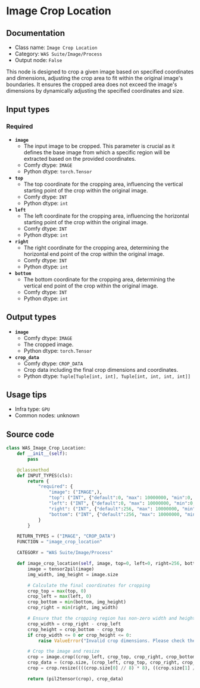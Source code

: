 # Image Crop Location
## Documentation
- Class name: `Image Crop Location`
- Category: `WAS Suite/Image/Process`
- Output node: `False`

This node is designed to crop a given image based on specified coordinates and dimensions, adjusting the crop area to fit within the original image's boundaries. It ensures the cropped area does not exceed the image's dimensions by dynamically adjusting the specified coordinates and size.
## Input types
### Required
- **`image`**
    - The input image to be cropped. This parameter is crucial as it defines the base image from which a specific region will be extracted based on the provided coordinates.
    - Comfy dtype: `IMAGE`
    - Python dtype: `torch.Tensor`
- **`top`**
    - The top coordinate for the cropping area, influencing the vertical starting point of the crop within the original image.
    - Comfy dtype: `INT`
    - Python dtype: `int`
- **`left`**
    - The left coordinate for the cropping area, influencing the horizontal starting point of the crop within the original image.
    - Comfy dtype: `INT`
    - Python dtype: `int`
- **`right`**
    - The right coordinate for the cropping area, determining the horizontal end point of the crop within the original image.
    - Comfy dtype: `INT`
    - Python dtype: `int`
- **`bottom`**
    - The bottom coordinate for the cropping area, determining the vertical end point of the crop within the original image.
    - Comfy dtype: `INT`
    - Python dtype: `int`
## Output types
- **`image`**
    - Comfy dtype: `IMAGE`
    - The cropped image.
    - Python dtype: `torch.Tensor`
- **`crop_data`**
    - Comfy dtype: `CROP_DATA`
    - Crop data including the final crop dimensions and coordinates.
    - Python dtype: `Tuple[Tuple[int, int], Tuple[int, int, int, int]]`
## Usage tips
- Infra type: `GPU`
- Common nodes: unknown


## Source code
```python
class WAS_Image_Crop_Location:
    def __init__(self):
        pass

    @classmethod
    def INPUT_TYPES(cls):
        return {
            "required": {
                "image": ("IMAGE",),
                "top": ("INT", {"default":0, "max": 10000000, "min":0, "step":1}),
                "left": ("INT", {"default":0, "max": 10000000, "min":0, "step":1}),
                "right": ("INT", {"default":256, "max": 10000000, "min":0, "step":1}),
                "bottom": ("INT", {"default":256, "max": 10000000, "min":0, "step":1}),
            }
        }

    RETURN_TYPES = ("IMAGE", "CROP_DATA")
    FUNCTION = "image_crop_location"

    CATEGORY = "WAS Suite/Image/Process"

    def image_crop_location(self, image, top=0, left=0, right=256, bottom=256):
        image = tensor2pil(image)
        img_width, img_height = image.size

        # Calculate the final coordinates for cropping
        crop_top = max(top, 0)
        crop_left = max(left, 0)
        crop_bottom = min(bottom, img_height)
        crop_right = min(right, img_width)

        # Ensure that the cropping region has non-zero width and height
        crop_width = crop_right - crop_left
        crop_height = crop_bottom - crop_top
        if crop_width <= 0 or crop_height <= 0:
            raise ValueError("Invalid crop dimensions. Please check the values for top, left, right, and bottom.")

        # Crop the image and resize
        crop = image.crop((crop_left, crop_top, crop_right, crop_bottom))
        crop_data = (crop.size, (crop_left, crop_top, crop_right, crop_bottom))
        crop = crop.resize((((crop.size[0] // 8) * 8), ((crop.size[1] // 8) * 8)))

        return (pil2tensor(crop), crop_data)

```
